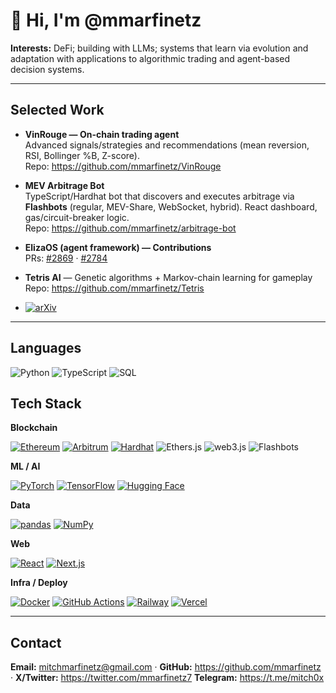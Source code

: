 # 👋 Hi, I'm @mmarfinetz

**Interests:** DeFi; building with LLMs; systems that learn via evolution and adaptation with applications to algorithmic trading and agent-based decision systems.

---

## Selected Work
- **VinRouge — On-chain trading agent**  
  Advanced signals/strategies and recommendations (mean reversion, RSI, Bollinger %B, Z-score).  
  Repo: https://github.com/mmarfinetz/VinRouge

- **MEV Arbitrage Bot**  
  TypeScript/Hardhat bot that discovers and executes arbitrage via **Flashbots** (regular, MEV-Share, WebSocket, hybrid). React dashboard, gas/circuit-breaker logic.  
  Repo: https://github.com/mmarfinetz/arbitrage-bot

- **ElizaOS (agent framework) — Contributions**  
  PRs: [#2869](https://github.com/elizaOS/eliza/pull/2869) · [#2784](https://github.com/elizaOS/eliza/pull/2784)

- **Tetris AI** — Genetic algorithms + Markov-chain learning for gameplay  
  Repo: https://github.com/mmarfinetz/Tetris

- [![arXiv](https://img.shields.io/badge/arXiv-2510.21647-b31b1b.svg)](https://arxiv.org/abs/2510.21647)


---

## Languages
![Python](https://img.shields.io/badge/Python-3776AB?style=for-the-badge&logo=python&logoColor=white)
![TypeScript](https://img.shields.io/badge/TypeScript-3178C6?style=for-the-badge&logo=typescript&logoColor=white)
![SQL](https://img.shields.io/badge/SQL-4479A1?style=for-the-badge)

## Tech Stack

**Blockchain**
  
[![Ethereum](https://img.shields.io/badge/Ethereum-3C3C3D?style=for-the-badge&logo=ethereum&logoColor=white)](https://ethereum.org)
[![Arbitrum](https://img.shields.io/badge/Arbitrum-2D374B?style=for-the-badge&logo=arbitrum&logoColor=white)](https://arbitrum.io)
[![Hardhat](https://img.shields.io/badge/Hardhat-FFF100?style=for-the-badge&logo=hardhat&logoColor=000)](https://hardhat.org)
![Ethers.js](https://img.shields.io/badge/Ethers.js-253858?style=for-the-badge)
![web3.js](https://img.shields.io/badge/web3.js-F16822?style=for-the-badge)
![Flashbots](https://img.shields.io/badge/Flashbots-0E0E0E?style=for-the-badge)

**ML / AI**

[![PyTorch](https://img.shields.io/badge/PyTorch-EE4C2C?style=for-the-badge&logo=pytorch&logoColor=white)](https://pytorch.org)
[![TensorFlow](https://img.shields.io/badge/TensorFlow-FF6F00?style=for-the-badge&logo=tensorflow&logoColor=white)](https://tensorflow.org)
[![Hugging Face](https://img.shields.io/badge/Hugging%20Face-FFD21E?style=for-the-badge&logo=huggingface&logoColor=000)](https://huggingface.co)


**Data**

[![pandas](https://img.shields.io/badge/pandas-150458?style=for-the-badge&logo=pandas&logoColor=white)](https://pandas.pydata.org)
[![NumPy](https://img.shields.io/badge/NumPy-013243?style=for-the-badge&logo=numpy&logoColor=white)](https://numpy.org)

**Web**

[![React](https://img.shields.io/badge/React-61DAFB?style=for-the-badge&logo=react&logoColor=000)](https://react.dev)
[![Next.js](https://img.shields.io/badge/Next.js-000000?style=for-the-badge&logo=next.js&logoColor=white)](https://nextjs.org)

**Infra / Deploy**

[![Docker](https://img.shields.io/badge/Docker-2496ED?style=for-the-badge&logo=docker&logoColor=white)](https://www.docker.com)
[![GitHub Actions](https://img.shields.io/badge/GitHub%20Actions-2088FF?style=for-the-badge&logo=githubactions&logoColor=white)](https://github.com/features/actions)
[![Railway](https://img.shields.io/badge/Railway-0B0D0E?style=for-the-badge&logo=railway&logoColor=white)](https://railway.app)
[![Vercel](https://img.shields.io/badge/Vercel-000000?style=for-the-badge&logo=vercel&logoColor=white)](https://vercel.com)

---

## Contact
**Email:** mitchmarfinetz@gmail.com · **GitHub:** https://github.com/mmarfinetz · **X/Twitter:** https://twitter.com/mmarfinetz7 **Telegram:** https://t.me/mitch0x


